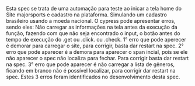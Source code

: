 Esta spec se trata de uma automação para teste ao inicar a tela home do Site majorsports e cadastro na plataforma. Simulando um cadastro brasileiro usando a moeda nacional.
O cypress pode apresentar erros, sendo eles:
Não carregar as informações na tela antes da execução da função, fazendo com que não seja encontrado o input, o botão antes do tempo de execução do .get ou .click. ou .check.
1° erro que pode aperecer é demorar para carregar o site, para corrigir, basta dar restart na spec.
2° erro que pode aparecer é a demora para aparecer o span incial, pois se ele não aparecer o spec não localiza para fechar. Para corrigir basta dar restart na spec.
3° erro que pode aparecer é não carregar a lista de gêneros, ficando em branco não é possível localizar, para corrigir dar restart na spec.
Estes 3 erros foram identificados no desenvolvimento desta spec.